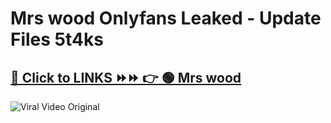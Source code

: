 
 # Mrs wood Onlyfans Leaked - Update Files 5t4ks

## <h2><a href="https://clipsfans.com/Mrs_wood&ref=git">🔗 Click to LINKS ⏩⏩ 👉 🟢 Mrs wood </a></h2>

<a href="https://clipsfans.com/Mrs_wood&ref=git" rel="nofollow" data-target="animated-image.originalLink"><img src="https://i.ibb.co.com/xMMVF88/686577567.gif" alt="Viral Video Original" style="max-width: 100%; display: inline-block;" data-target="animated-image.originalImage"></a>


